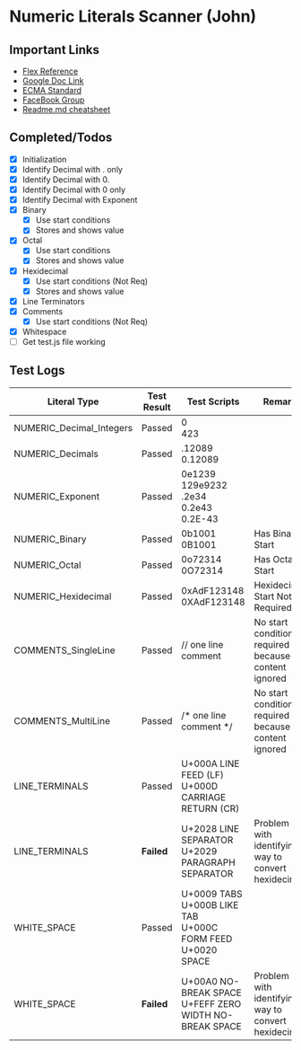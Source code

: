 # Numeric Literals Scanner (John)

## Important Links
- [Flex Reference](http://www.delorie.com/gnu/docs/flex/flex.html)
- [Google Doc Link](https://drive.google.com/open?id=0B9oGgiMd13T8TlFodFZ1dkstZ0k)
- [ECMA Standard](http://www.ecma-international.org/ecma-262/7.0/index.html)
- [FaceBook Group](https://www.facebook.com/groups/1294849777217759/)
- [Readme.md cheatsheet](https://github.com/adam-p/markdown-here/wiki/Markdown-Cheatsheet)

## Completed/Todos
- [x] Initialization
- [x] Identify Decimal with . only
- [x] Identify Decimal with 0.
- [x] Identify Decimal with 0 only
- [x] Identify Decimal with Exponent
- [x] Binary
	- [x] Use start conditions
	- [x] Stores and shows value
- [x] Octal
	- [x] Use start conditions
	- [x] Stores and shows value
- [x] Hexidecimal
	- [x] Use start conditions (Not Req)
	- [x] Stores and shows value
- [x] Line Terminators
- [x] Comments
	- [x] Use start conditions (Not Req)
- [x] Whitespace
- [ ] Get test.js file working

## Test Logs
Literal Type | Test Result | Test Scripts | Remark
--- | --- | --- | ---
NUMERIC_Decimal_Integers | Passed | 0 <br/>423 | 
NUMERIC_Decimals | Passed | .12089<br/>0.12089| 
NUMERIC_Exponent | Passed | 0e1239<br/>129e9232<br/>.2e34<br/>0.2e43<br/>0.2E-43 | 
NUMERIC_Binary| Passed | 0b1001<br/>0B1001 | Has Binary Start
NUMERIC_Octal | Passed | 0o72314<br/>0O72314 | Has Octal Start
NUMERIC_Hexidecimal | Passed | 0xAdF123148<br/>0XAdF123148 | Hexidecimal Start Not Required
COMMENTS_SingleLine | Passed | // one line comment | No start conditions required because content ignored
COMMENTS_MultiLine | Passed | /\* one line comment \*/ | No start conditions required because content ignored
LINE_TERMINALS | Passed | U+000A LINE FEED (LF)	<LF> <br/>U+000D CARRIAGE RETURN (CR) <CR> | 
LINE_TERMINALS | **Failed** | U+2028 LINE SEPARATOR <LS> <br/>U+2029 PARAGRAPH SEPARATOR <PS>| Problem with identifying way to convert hexidecimal
WHITE_SPACE | Passed | U+0009 TABS <TAB> <br/>U+000B LIKE TAB <VT> <br/>U+000C FORM FEED <FF> <br/>U+0020 SPACE <SP> | 
WHITE_SPACE | **Failed** | U+00A0 NO-BREAK SPACE <NBSP> <br/>U+FEFF ZERO WIDTH NO-BREAK SPACE <ZWNBSP> | Problem with identifying way to convert hexidecimal
